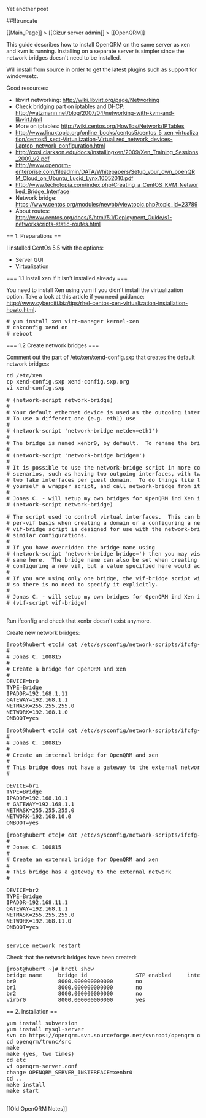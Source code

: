 Yet another post

[meta:author]: <> (Jonas Colmsjo)
[meta:title]: <> (Install-openqrm.md)
[meta:date]: <> (2012-01-01)
[meta:nested:key]: <> (Metadata value)

##!!truncate


[[Main_Page]] > [[Gizur server admin]] > [[OpenQRM]]


This guide describes how to install OpenQRM on the same server as xen and kvm is running. Installing on a separate server is simpler since the network bridges doesn't need to be installed.

Will install from source in order to get the latest plugins such as support for windowsetc.

Good resources:
* libvirt networking: http://wiki.libvirt.org/page/Networking
* Check bridging part on iptables and DHCP: http://watzmann.net/blog/2007/04/networking-with-kvm-and-libvirt.html
* More on iptables: http://wiki.centos.org/HowTos/Network/IPTables
* http://www.linuxtopia.org/online_books/centos5/centos_5_xen_virtualization/centos5_sect-Virtualization-Virtualized_network_devices-Laptop_network_configuration.html
* http://cosi.clarkson.edu/docs/installingxen/2009/Xen_Training_Sessions_2009_v2.pdf
* http://www.openqrm-enterprise.com/fileadmin/DATA/Whitepapers/Setup_your_own_openQRM_Cloud_on_Ubuntu_Lucid_Lynx.10052010.pdf
* http://www.techotopia.com/index.php/Creating_a_CentOS_KVM_Networked_Bridge_Interface
* Network bridge: https://www.centos.org/modules/newbb/viewtopic.php?topic_id=23789
* About routes: http://www.centos.org/docs/5/html/5.1/Deployment_Guide/s1-networkscripts-static-routes.html



== 1. Preparations ==

I installed CentOs 5.5 with the options:
* Server GUI
* Virtualization


=== 1.1 Install xen if it isn't installed already ===

You need to install Xen using yum if you didn't install the virtualization option. Take a look at this article if you need guidance: http://www.cyberciti.biz/tips/rhel-centos-xen-virtualization-installation-howto.html.

<pre>
# yum install xen virt-manager kernel-xen
# chkconfig xend on
# reboot
</pre>

=== 1.2 Create network bridges ===

Comment out the part of /etc/xen/xend-config.sxp that creates the default network bridges:

<pre>
cd /etc/xen
cp xend-config.sxp xend-config.sxp.org
vi xend-config.sxp

# (network-script network-bridge)
#
# Your default ethernet device is used as the outgoing interface, by default.
# To use a different one (e.g. eth1) use
#
# (network-script 'network-bridge netdev=eth1')
#
# The bridge is named xenbr0, by default.  To rename the bridge, use
#
# (network-script 'network-bridge bridge=<name>')
#
# It is possible to use the network-bridge script in more complicated
# scenarios, such as having two outgoing interfaces, with two bridges, and
# two fake interfaces per guest domain.  To do things like this, write
# yourself a wrapper script, and call network-bridge from it, as appropriate.
#
# Jonas C. - will setup my own bridges for OpenQRM ind Xen instead
# (network-script network-bridge)

# The script used to control virtual interfaces.  This can be overridden on a
# per-vif basis when creating a domain or a configuring a new vif.  The
# vif-bridge script is designed for use with the network-bridge script, or
# similar configurations.
#
# If you have overridden the bridge name using
# (network-script 'network-bridge bridge=<name>') then you may wish to do the
# same here.  The bridge name can also be set when creating a domain or
# configuring a new vif, but a value specified here would act as a default.
#
# If you are using only one bridge, the vif-bridge script will discover that,
# so there is no need to specify it explicitly.
#
# Jonas C. - will setup my own bridges for OpenQRM ind Xen instead
# (vif-script vif-bridge)

</pre>

Run ifconfig and check that xenbr doesn't exist anymore.

Create new network bridges:

<pre>
[root@hubert etc]# cat /etc/sysconfig/network-scripts/ifcfg-br0
#
# Jonas C. 100815
#
# Create a bridge for OpenQRM and xen
#
DEVICE=br0
TYPE=Bridge
IPADDR=192.168.1.11
GATEWAY=192.168.1.1
NETMASK=255.255.255.0
NETWORK=192.168.1.0
ONBOOT=yes

[root@hubert etc]# cat /etc/sysconfig/network-scripts/ifcfg-br1
#
# Jonas C. 100815
#
# Create an internal bridge for OpenQRM and xen
#
# This bridge does not have a gateway to the external network
#

DEVICE=br1
TYPE=Bridge
IPADDR=192.168.10.1
# GATEWAY=192.168.1.1
NETMASK=255.255.255.0
NETWORK=192.168.10.0
ONBOOT=yes

[root@hubert etc]# cat /etc/sysconfig/network-scripts/ifcfg-br2
#
# Jonas C. 100815
#
# Create an external bridge for OpenQRM and xen
#
# This bridge has a gateway to the external network
#

DEVICE=br2
TYPE=Bridge
IPADDR=192.168.11.1
GATEWAY=192.168.1.1
NETMASK=255.255.255.0
NETWORK=192.168.11.0
ONBOOT=yes


service network restart
</pre>



Check that the network bridges have been created:

<pre>
[root@hubert ~]# brctl show
bridge name     bridge id               STP enabled     interfaces
br0             8000.000000000000       no
br1             8000.000000000000       no
br2             8000.000000000000       no
virbr0          8000.000000000000       yes
</pre>

== 2. Installation ==

<pre>
yum install subversion
yum install mysql-server
svn co https://openqrm.svn.sourceforge.net/svnroot/openqrm openqrm
cd openqrm/trunc/src
make
make (yes, two times)
cd etc
vi openqrm-server.conf
change OPENQRM_SERVER_INSTERFACE=xenbr0
cd ..
make install
make start

</pre>


[[Old OpenQRM Notes]]

